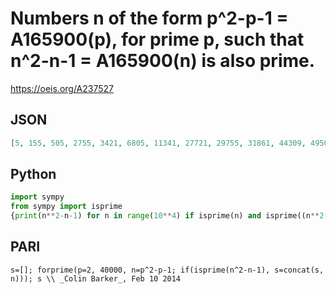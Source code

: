 # Numbers n of the form p^2\-p\-1 \= A165900\(p\), for prime p, such that n^2\-n\-1 \= A165900\(n\) is also prime\.
https://oeis.org/A237527
## JSON
```JSON
[5, 155, 505, 2755, 3421, 6805, 11341, 27721, 29755, 31861, 44309, 49505, 52211, 65791, 100171, 121451, 134321, 185329, 195805, 236681, 252505, 258571, 292139, 325469, 375155, 380071, 452255, 457651, 465805, 563249, 676505, 1041419, 1061929]
```
## Python
```Python
import sympy
from sympy import isprime
{print(n**2-n-1) for n in range(10**4) if isprime(n) and isprime((n**2-n-1)**2-(n**2-n-1)-1)}
```
## PARI
```PARI
s=[]; forprime(p=2, 40000, n=p^2-p-1; if(isprime(n^2-n-1), s=concat(s, n))); s \\ _Colin Barker_, Feb 10 2014
```
